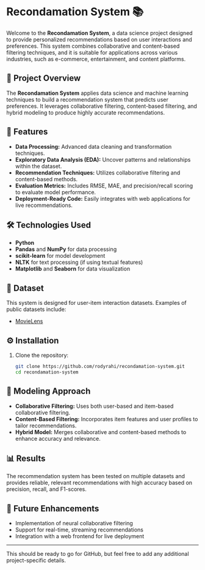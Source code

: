 # Recondamation System 📚

Welcome to the **Recondamation System**, a data science project designed to provide personalized recommendations based on user interactions and preferences. This system combines collaborative and content-based filtering techniques, and it is suitable for applications across various industries, such as e-commerce, entertainment, and content platforms.


## 📖 Project Overview
The **Recondamation System** applies data science and machine learning techniques to build a recommendation system that predicts user preferences. It leverages collaborative filtering, content-based filtering, and hybrid modeling to produce highly accurate recommendations.

## 🌟 Features
- **Data Processing:** Advanced data cleaning and transformation techniques.
- **Exploratory Data Analysis (EDA):** Uncover patterns and relationships within the dataset.
- **Recommendation Techniques:** Utilizes collaborative filtering and content-based methods.
- **Evaluation Metrics:** Includes RMSE, MAE, and precision/recall scoring to evaluate model performance.
- **Deployment-Ready Code:** Easily integrates with web applications for live recommendations.

## 🛠 Technologies Used
- **Python**
- **Pandas** and **NumPy** for data processing
- **scikit-learn** for model development
- **NLTK** for text processing (if using textual features)
- **Matplotlib** and **Seaborn** for data visualization

## 📂 Dataset
This system is designed for user-item interaction datasets. Examples of public datasets include:
- [MovieLens](https://grouplens.org/datasets/movielens/)

## ⚙️ Installation
1. Clone the repository:
   ```bash
   git clone https://github.com/rodyrahi/recondamation-system.git
   cd recondamation-system
   ```


## 🧠 Modeling Approach
- **Collaborative Filtering:** Uses both user-based and item-based collaborative filtering.
- **Content-Based Filtering:** Incorporates item features and user profiles to tailor recommendations.
- **Hybrid Model:** Merges collaborative and content-based methods to enhance accuracy and relevance.

## 📊 Results
The recommendation system has been tested on multiple datasets and provides reliable, relevant recommendations with high accuracy based on precision, recall, and F1-scores.

## 🔮 Future Enhancements
- Implementation of neural collaborative filtering
- Support for real-time, streaming recommendations
- Integration with a web frontend for live deployment


---

This should be ready to go for GitHub, but feel free to add any additional project-specific details.
